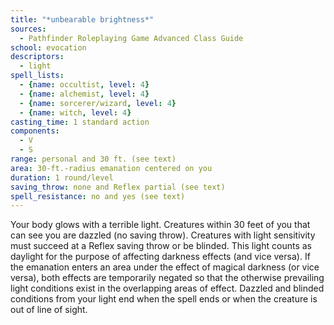 ```yaml
---
title: "*unbearable brightness*"
sources:
  - Pathfinder Roleplaying Game Advanced Class Guide
school: evocation
descriptors:
  - light
spell_lists:
  - {name: occultist, level: 4}
  - {name: alchemist, level: 4}
  - {name: sorcerer/wizard, level: 4}
  - {name: witch, level: 4}
casting_time: 1 standard action
components:
  - V
  - S
range: personal and 30 ft. (see text)
area: 30-ft.-radius emanation centered on you
duration: 1 round/level
saving_throw: none and Reflex partial (see text)
spell_resistance: no and yes (see text)
---
```


Your body glows with a terrible light. Creatures within 30 feet of you that can see you are dazzled (no saving throw). Creatures with light sensitivity must succeed at a Reflex saving throw or be blinded. This light counts as daylight for the purpose of affecting darkness effects (and vice versa). If the emanation enters an area under the effect of magical darkness (or vice versa), both effects are temporarily negated so that the otherwise prevailing light conditions exist in the overlapping areas of effect. Dazzled and blinded conditions from your light end when the spell ends or when the creature is out of line of sight.

